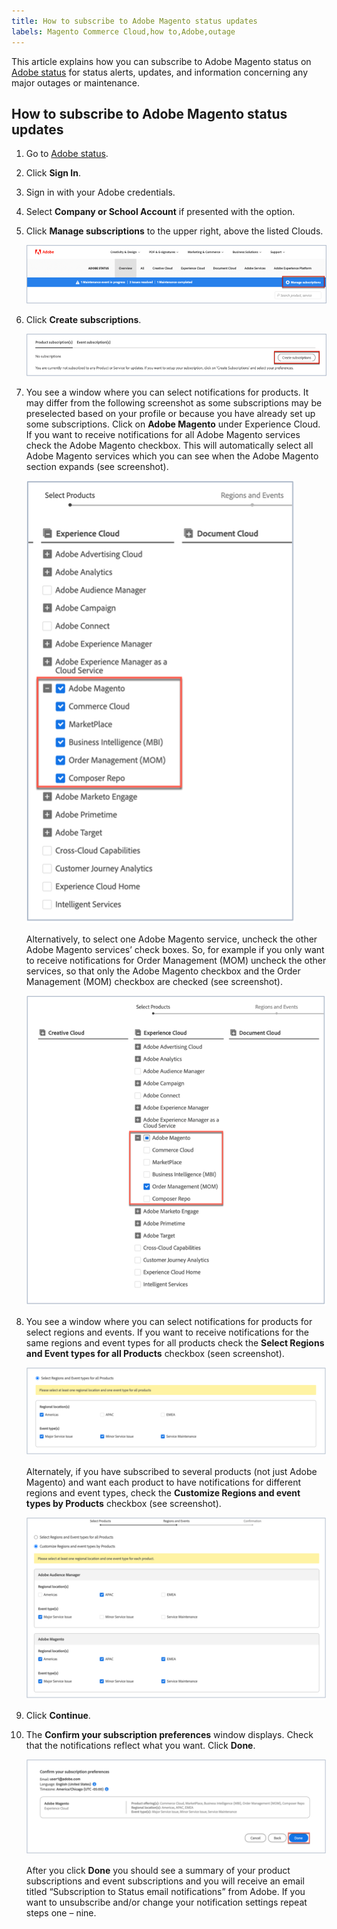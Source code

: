 ```yaml
---
title: How to subscribe to Adobe Magento status updates
labels: Magento Commerce Cloud,how to,Adobe,outage
---
```

This article explains how you can subscribe to Adobe Magento status on [Adobe status](https://status.adobe.com) for status alerts, updates, and information concerning any major outages or maintenance.

## How to subscribe to Adobe Magento status updates

1. Go to [Adobe status](https://status.adobe.com).
1. Click **Sign In**.
1. Sign in with your Adobe credentials.
1. Select **Company or School Account** if presented with the option.
1. Click **Manage subscriptions** to the upper right, above the listed Clouds.

    ![adobe_status_manage_subscriptions.png](assets/adobe_status_manage_subscriptions.png)

1. Click **Create subscriptions**.

    ![create-subscription-adobe-status.png](assets/create-subscription-adobe-status.png)
    
1. You see a window where you can select notifications for products. It may differ from the following screenshot as some subscriptions may be preselected based on your profile or because you have already set up some subscriptions. Click on **Adobe Magento** under Experience Cloud. If you want to receive notifications for all Adobe Magento services check the Adobe Magento checkbox. This will automatically select all Adobe Magento services which you can see when the Adobe Magento section expands (see screenshot).

    ![subscribe_to_all_adobe_magento_services_notifications.png](assets/adobe_magento_all_services_notification.png)

    Alternatively, to select one Adobe Magento service, uncheck the other Adobe Magento services’ check boxes. So, for example if you only want to receive notifications for Order Management (MOM) uncheck the other services, so that only the Adobe Magento checkbox and the Order Management (MOM) checkbox are checked (see screenshot).

    ![subscribe_to_one adobe_magento_service_notification.png](assets/adobe_magento_one_service_subscription.png)      

1. You see a window where you can select notifications for products for select regions and events. If you want to receive notifications for the same regions and event types for all products check the **Select Regions and Event types for all Products** checkbox (seen screenshot).   

    ![select_adobe_notifications_by_regions_and_events.png](assets/adobe_notifications_regions_events.png)

   Alternately, if you have subscribed to several products (not just Adobe Magento) and want each product to have notifications for different regions and event types, check the **Customize Regions and event types by Products** checkbox (see screenshot).

   ![select_adobe_notifications_for_different_regions_and_events_by_product.png](assets/adobe_region_events_notifications_custom.png)

1. Click **Continue**.
1. The **Confirm your subscription preferences** window displays. Check that the notifications reflect what you want. Click **Done**.

    ![subscription_to_adobe_magento_notifications_confirmed.png](assets/adobe_status_notification_done.png)

    After you click **Done** you should see a summary of your product subscriptions and event subscriptions and you will receive an email titled “Subscription to Status email notifications” from Adobe. If you want to unsubscribe and/or change your notification settings repeat steps one – nine.
